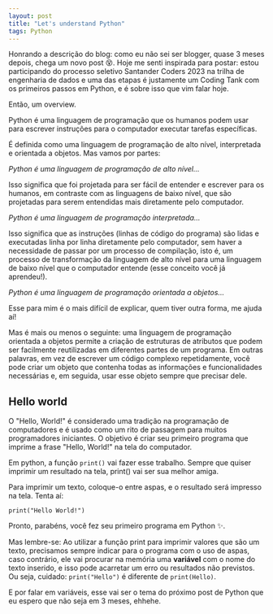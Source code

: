 ```yaml
---
layout: post
title: "Let's understand Python"
tags: Python
---
```


Honrando a descrição do blog: como eu não sei ser blogger, quase 3 meses depois, chega um novo post 😵. Hoje me senti inspirada para postar: estou participando do processo seletivo Santander Coders 2023 na trilha de engenharia de dados e uma das etapas é justamente um Coding Tank com os primeiros passos em Python, e é sobre isso que vim falar hoje.

Então, um overview.

Python é uma linguagem de programação que os humanos podem usar para escrever instruções para o computador executar tarefas específicas.

É definida como uma linguagem de programação de alto nível, interpretada e orientada a objetos. Mas vamos por partes:

*Python é uma linguagem de programação de alto nível...*

Isso significa que foi projetada para ser fácil de entender e escrever para os humanos, em contraste com as linguagens de baixo nível, que são projetadas para serem entendidas mais diretamente pelo computador.

*Python é uma linguagem de programação interpretada...*

Isso significa que as instruções (linhas de código do programa) são lidas e executadas linha por linha diretamente pelo computador, sem haver a necessidade de passar por um processo de compilação, isto é, um processo de transformação da linguagem de alto nível para uma linguagem de baixo nível que o computador entende (esse conceito você já aprendeu!).

*Python é uma linguagem de programação orientada a objetos...*

Esse para mim é o mais difícil de explicar, quem tiver outra forma, me ajuda aí! 

Mas é mais ou menos o seguinte: uma linguagem de programação orientada a objetos permite a criação de estruturas de atributos que podem ser facilmente reutilizadas em diferentes partes de um programa. Em outras palavras, em vez de escrever um código complexo repetidamente, você pode criar um objeto que contenha todas as informações e funcionalidades necessárias e, em seguida, usar esse objeto sempre que precisar dele.

## Hello world

O "Hello, World!" é considerado uma tradição na programação de computadores e é usado como um rito de passagem para muitos programadores iniciantes. O objetivo é criar seu primeiro programa que imprime a frase "Hello, World!" na tela do computador.

Em python, a função `print()` vai fazer esse trabalho. Sempre que quiser imprimir um resultado na tela, print() vai ser sua melhor amiga.

Para imprimir um texto, coloque-o entre aspas, e o resultado será impresso na tela.  Tenta aí:

    print("Hello World!")

Pronto, parabéns, você fez seu primeiro programa em Python ✨.

Mas lembre-se: Ao utilizar a função print para imprimir valores que são um texto, precisamos sempre indicar para o programa com o uso de aspas, caso contrário, ele vai procurar na memória uma **variável** com o nome do texto inserido, e isso pode acarretar um erro ou resultados não previstos. Ou seja, cuidado: `print("Hello")` é diferente de `print(Hello)`.

E por falar em variáveis, esse vai ser o tema do próximo post de Python que eu espero que não seja em 3 meses, ehhehe.